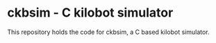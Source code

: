 # ckbsim - C kilobot simulator

This repository holds the code for ckbsim, a C based kilobot simulator.
